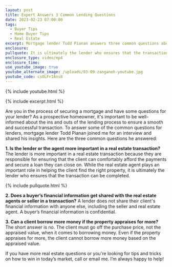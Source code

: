 ```yaml
---
layout: post
title: Expert Answers 3 Common Lending Questions
date: 2023-02-23 07:00:00
tags:
  - Buyer Tips
  - Home Buyer Tips
  - Real Estate
excerpt: Mortgage lender Todd Pianan answers three common questions about lending.
enclosure:
pullquote: It is ultimately the lender who ensures that the transaction can be completed.
enclosure_type: video/mp4
enclosure_time:
use_youtube_image: true
youtube_alternate_image: /uploads/03-09-zanganeh-youtube.jpg
youtube_code: csOLFrIAns0
---
```

{% include youtube.html %}

{% include excerpt.html %}

Are you in the process of securing a mortgage and have some questions for your lender? As a prospective homeowner, it's important to be well-informed about the ins and outs of the lending process to ensure a smooth and successful transaction. To answer some of the common questions for lenders, mortgage lender Todd Pianan joined me for an interview and shared his insights. Here are the three common questions he answered:&nbsp;

**1\. Is the lender or the agent more important in a real estate transaction?** The lender is more important in a real estate transaction because they are responsible for ensuring that the client can comfortably afford the payments and secure a loan they can close on. While the real estate agent plays an important role in helping the client find the right property, it is ultimately the lender who ensures that the transaction can be completed.&nbsp;

{% include pullquote.html %}

**2\. Does a buyer’s financial information get shared with the real estate agents or seller in a transaction?** A lender does not share their client's financial information with anyone else, including the seller and real estate agent. A buyer’s financial information is confidential.&nbsp;

**3\. Can a client borrow more money if the property appraises for more?** The short answer is no. The client must go off the purchase price, not the appraised value, when it comes to borrowing money. Even if the property appraises for more, the client cannot borrow more money based on the appraised value.&nbsp;

If you have more real estate questions or you're looking for tips and tricks on how to win in today’s market, call or email me. I’m always happy to help!&nbsp;